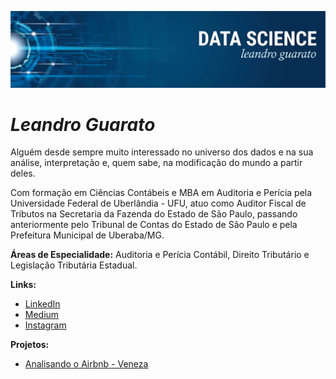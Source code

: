 <p align="center">
  <img src="banner.png" >
</p>

# **_Leandro Guarato_**

Alguém desde sempre muito interessado no universo dos dados e na sua análise, interpretação e, quem sabe, na modificação do mundo a partir deles.

Com formação em Ciências Contábeis e MBA em Auditoria e Perícia pela Universidade Federal de Uberlândia - UFU, atuo como Auditor Fiscal de Tributos na Secretaria da Fazenda do Estado de São Paulo, passando anteriormente pelo Tribunal de Contas do Estado de São Paulo e  pela Prefeitura Municipal de Uberaba/MG.

**Áreas de Especialidade:** Auditoria e Perícia Contábil, Direito Tributário e Legislação Tributária Estadual.

**Links:**
* [LinkedIn](https://www.linkedin.com/in/leandro-guarato-2469181ab/)
* [Medium](https://medium.com/@lguarato)
* [Instagram](https://www.instagram.com/leandroguarato)

**Projetos:**
* [Analisando o Airbnb - Veneza](https://raw.githubusercontent.com/leandroguarato/data_science/master/Analisando_os_Dados_do_Airbnb.ipynb)
